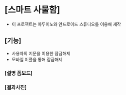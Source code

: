 # [스마트 사물함]

* 이 프로젝트는 아두이노와 안드로이드 스튜디오를 이용해 제작

## [기능]

 - 사용자의 지문을 이용한 잠금해제
 - 모바일 어플을 통해 잠금해제



### [설명 폼보드]



### [결과사진]

